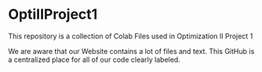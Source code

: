 # OptiIIProject1
This repository is a collection of Colab Files used in Optimization II Project 1

We are aware that our Website contains a lot of files and text. This GitHub is a centralized place for all of our code clearly labeled.
